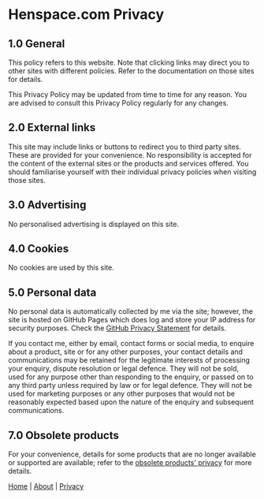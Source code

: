 # Henspace.com Privacy

## 1.0 General

This policy refers to this website. Note that clicking links may direct you to other sites with different policies. Refer to the documentation on those sites for details.

This Privacy Policy may be updated from time to time for any reason. You are advised to consult this Privacy Policy regularly for any changes.

## 2.0 External links

This site may include links or buttons to redirect you to third party sites. These are provided for your convenience. No responsibility is accepted for the content of the external sites or the products and services offered. You should familiarise yourself with their individual privacy policies when visiting those sites.

## 3.0 Advertising

No personalised advertising is displayed on this site.

## 4.0 Cookies

No cookies are used by this site.

## 5.0 Personal data

No personal data is automatically collected by me via the site; however, the site is hosted on GitHub Pages which does log and store your IP address for security purposes.
Check the [GitHub Privacy Statement](https://docs.github.com/en/site-policy/privacy-policies/github-privacy-statement) for details.

If you contact me, either by email, contact forms or social media, to enquire about a product, site or for any other purposes, your contact details and communications may be retained for the legitimate interests of processing your enquiry, dispute resolution or legal defence. They will not be sold, used for any purpose other than responding to the enquiry, or passed on to any third party unless required by law or for legal defence. They will not be used for marketing purposes or any other purposes that would not be reasonably expected based upon the nature of the enquiry and subsequent communications.

## 7.0 Obsolete products

For your convenience, details for some products that are no longer available or supported are available; refer to the [obsolete products' privacy](privacy_obsolete.md) for more details.

[Home](index.md) | [About](about.md) | [Privacy](privacy.md)
